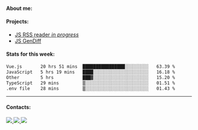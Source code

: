 #### About me:

#### Projects:
- [JS RSS reader *in progress*](https://github.com/GKoil/frontend-project-lvl3)
- [JS GenDiff](https://github.com/GKoil/GenDiff)

#### Stats for this week:
<!--START_SECTION:waka-->

```txt
Vue.js       20 hrs 51 mins  ████████████████░░░░░░░░░   63.39 %
JavaScript   5 hrs 19 mins   ████░░░░░░░░░░░░░░░░░░░░░   16.18 %
Other        5 hrs           ███▓░░░░░░░░░░░░░░░░░░░░░   15.20 %
TypeScript   29 mins         ▒░░░░░░░░░░░░░░░░░░░░░░░░   01.51 %
.env file    28 mins         ▒░░░░░░░░░░░░░░░░░░░░░░░░   01.43 %
```

<!--END_SECTION:waka-->
---
#### Contacts:

<a target='_blank' title='LinkedIn' href="https://www.linkedin.com/in/gkoil/">
  <img src="https://img.shields.io/badge/LinkedIn-0077B5?style=for-the-badge&logo=linkedin&logoColor=white" />
</a>
<a target='_blank' title='Telegram' href="https://t.me/gkoil">
  <img src="https://img.shields.io/badge/Telegram-2CA5E0?style=for-the-badge&logo=telegram&logoColor=white" />
</a>
<a target='_blank' title='Gmail' href="mailto: gk.grigorev@gmail.com">
  <img src="https://img.shields.io/badge/Gmail-D14836?style=for-the-badge&logo=gmail&logoColor=white" />
</a>

